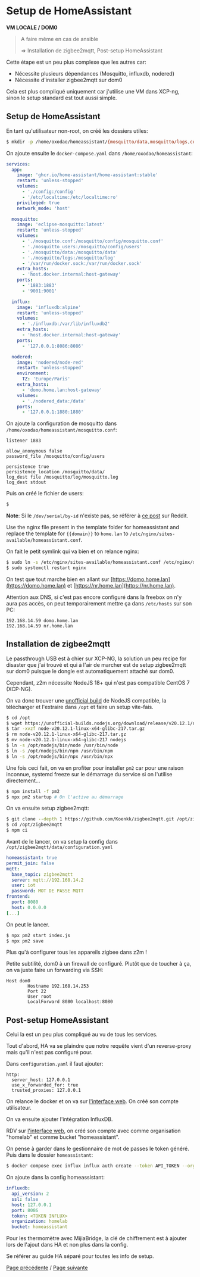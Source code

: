 # Setup de HomeAssistant

**VM LOCALE / DOM0**

> A faire même en cas de ansible
>
> => Installation de zigbee2mqtt, Post-setup HomeAssistant


Cette étape est un peu plus complexe que les autres car:
- Nécessite plusieurs dépendances (Mosquitto, influxdb, nodered)
- Nécessite d'installer zigbee2mqtt sur dom0

Cela est plus compliqué uniquement car j'utilise une VM dans XCP-ng, sinon le setup standard est tout aussi simple.

## Setup de HomeAssistant

En tant qu'utilisateur non-root, on créé les dossiers utiles:
```sh
$ mkdir -p /home/oxodao/homeassistant/{mosquitto/data,mosquitto/logs,config,influxdb,nodered_data,zigbee2mqtt_data}
```

On ajoute ensuite le `docker-compose.yaml` dans `/home/oxodao/homeassistant`:
```yaml
services:
  app:
    image: 'ghcr.io/home-assistant/home-assistant:stable'
    restart: 'unless-stopped'
    volumes:
      - './config:/config'
      - '/etc/localtime:/etc/localtime:ro'
    privileged: true
    network_mode: 'host'

  mosquitto:
    image: 'eclipse-mosquitto:latest'
    restart: 'unless-stopped'
    volumes:
      - './mosquitto.conf:/mosquitto/config/mosquitto.conf'
      - './mosquitto_users:/mosquitto/config/users'
      - './mosquitto/data:/mosquitto/data'
      - './mosquitto/logs:/mosquitto/log'
      - '/var/run/docker.sock:/var/run/docker.sock'
    extra_hosts:
      - 'host.docker.internal:host-gateway'
    ports:
      - '1883:1883'
      - '9001:9001'

  influx:
    image: 'influxdb:alpine'
    restart: 'unless-stopped'
    volumes:
      - './influxdb:/var/lib/influxdb2'
    extra_hosts:
      - 'host.docker.internal:host-gateway'
    ports:
      - '127.0.0.1:8086:8086'

  nodered:
    image: 'nodered/node-red'
    restart: 'unless-stopped'
    environment:
      TZ: 'Europe/Paris'
    extra_hosts:
      - 'domo.home.lan:host-gateway'
    volumes:
      - './nodered_data:/data'
    ports:
      - '127.0.0.1:1880:1880'
```

On ajoute la configuration de mosquitto dans `/home/oxodao/homeassistant/mosquitto.conf`:
```
listener 1883

allow_anonymous false
password_file /mosquitto/config/users

persistence true
persistence_location /mosquitto/data/
log_dest file /mosquitto/log/mosquitto.log
log_dest stdout
```

Puis on créé le fichier de users:
```sh
$
```

**Note**: Si le `/dev/serial/by-id` n'existe pas, se référer à [ce post](https://www.reddit.com/r/debian/comments/1331wlr/devserialbyid_suddenly_missing/) sur Reddit.

Use the nginx file present in the template folder for homeassistant and replace the template for `{{domain}}` to `home.lan` to `/etc/nginx/sites-available/homeassistant.conf`.

On fait le petit symlink qui va bien et on relance nginx:
```sh
$ sudo ln -s /etc/nginx/sites-available/homeassistant.conf /etc/nginx/sites-enabled/homeassistant.conf
$ sudo systemctl restart nginx
```

On test que tout marche bien en allant sur [https://domo.home.lan](https://domo.home.lan) et [https://nr.home.lan](https://nr.home.lan).

Attention aux DNS, si c'est pas encore configuré dans la freebox on n'y aura pas accès, on peut temporairement mettre ça dans `/etc/hosts` sur son PC:
```
192.168.14.59 domo.home.lan
192.168.14.59 nr.home.lan
```

## Installation de zigbee2mqtt

Le passthrough USB est à chier sur XCP-NG, la solution un peu recipe for disaster que j'ai trouvé et qui à l'air de marcher est de setup zigbee2mqtt sur dom0 puisque le dongle est automatiquement attaché sur dom0.

Cependant, z2m nécessite NodeJS 18+ qui n'est pas compatible CentOS 7 (XCP-NG).

On va donc trouver une [unofficial build](https://unofficial-builds.nodejs.org/download/release/v20.12.1/) de NodeJS compatible, la télécharger et l'extraire dans `/opt` et faire un setup vite-fais.

```sh
$ cd /opt
$ wget https://unofficial-builds.nodejs.org/download/release/v20.12.1/node-v20.12.1-linux-x64-glibc-217.tar.gz
$ tar -xvzf node-v20.12.1-linux-x64-glibc-217.tar.gz
$ rm node-v20.12.1-linux-x64-glibc-217.tar.gz
$ mv node-v20.12.1-linux-x64-glibc-217 nodejs
$ ln -s /opt/nodejs/bin/node /usr/bin/node
$ ln -s /opt/nodejs/bin/npm /usr/bin/npm
$ ln -s /opt/nodejs/bin/npx /usr/bin/npx
```

Une fois ceci fait, on va en profiter pour installer `pm2` car pour une raison inconnue, systemd freeze sur le démarrage du service si on l'utilise directement...

```sh
$ npm install -f pm2
$ npx pm2 startup # On l'active au démarrage
```

On va ensuite setup zigbee2mqtt:
```sh
$ git clone --depth 1 https://github.com/Koenkk/zigbee2mqtt.git /opt/zigbee2mqtt
$ cd /opt/zigbee2mqtt
$ npm ci
```

Avant de le lancer, on va setup la config dans `/opt/zigbee2mqtt/data/configuration.yaml`
```yaml
homeassistant: true
permit_join: false
mqtt:
  base_topic: zigbee2mqtt
  server: mqtt://192.168.14.2
  user: iot
  password: MOT DE PASSE MQTT
frontend:
  port: 8080
  host: 0.0.0.0
[...]
```

On peut le lancer.

```sh
$ npx pm2 start index.js
$ npx pm2 save
```

Plus qu'à configurer tous les appareils zigbee dans z2m !

Petite subtilité, dom0 à un firewall de configuré. Plutôt que de toucher à ça, on va juste faire un forwarding via SSH:
```
Host dom0
        Hostname 192.168.14.253
        Port 22
        User root
        LocalForward 8080 localhost:8080
```

## Post-setup HomeAssistant

Celui la est un peu plus compliqué au vu de tous les services.

Tout d'abord, HA va se plaindre que notre requête vient d'un reverse-proxy mais qu'il n'est pas configuré pour.

Dans `configuration.yaml` il faut ajouter:
```
http:
  server_host: 127.0.0.1
  use_x_forwarded_for: true
  trusted_proxies: 127.0.0.1
```

On relance le docker et on va sur [l'interface web](https://domo.home.lan). On créé son compte utilisateur.

On va ensuite ajouter l'intégration InfluxDB.

RDV sur [l'interface web](https://influx.home.lan), on créé son compte avec comme organisation "homelab" et comme bucket "homeassistant".

On pense à garder dans le gestionnaire de mot de passes le token généré. Puis dans le dossier `homeassistant`:
```sh
$ docker compose exec influx influx auth create --token API_TOKEN --org homelab  --read-buckets --write-buckets
```

On ajoute dans la config homeassistant:
```yaml
influxdb:
  api_version: 2
  ssl: false
  host: 127.0.0.1
  port: 8086
  token: <TOKEN INFLUX>
  organization: homelab
  bucket: homeassistant
```

Pour les thermomètre avec MijiaBridge, la clé de chiffrement est à ajouter lors de l'ajout dans HA et non plus dans la config.

Se référer au guide HA séparé pour toutes les info de setup.

[Page précédente](setup_jdownloader.md) / [Page suivante](setup_grafana.md)